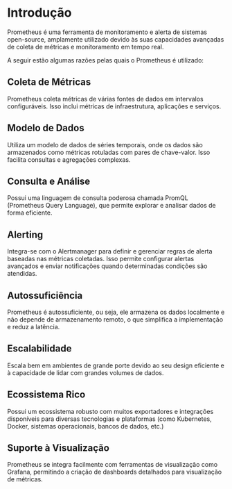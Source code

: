 # Introdução

Prometheus é uma ferramenta de monitoramento e alerta de sistemas open-source, amplamente utilizado devido às suas capacidades avançadas de coleta de métricas e monitoramento em tempo real.

A seguir estão algumas razões pelas quais o Prometheus é utilizado:

## Coleta de Métricas

Prometheus coleta métricas de várias fontes de dados em intervalos configuráveis. Isso inclui métricas de infraestrutura, aplicações e serviços.

## Modelo de Dados

Utiliza um modelo de dados de séries temporais, onde os dados são armazenados como métricas rotuladas com pares de chave-valor. Isso facilita consultas e agregações complexas.

## Consulta e Análise

Possui uma linguagem de consulta poderosa chamada PromQL (Prometheus Query Language), que permite explorar e analisar dados de forma eficiente.

## Alerting

Integra-se com o Alertmanager para definir e gerenciar regras de alerta baseadas nas métricas coletadas. Isso permite configurar alertas avançados e enviar notificações quando determinadas condições são atendidas.

## Autossuficiência

Prometheus é autossuficiente, ou seja, ele armazena os dados localmente e não depende de armazenamento remoto, o que simplifica a implementação e reduz a latência.

## Escalabilidade

Escala bem em ambientes de grande porte devido ao seu design eficiente e à capacidade de lidar com grandes volumes de dados.

## Ecossistema Rico

Possui um ecossistema robusto com muitos exportadores e integrações disponíveis para diversas tecnologias e plataformas (como Kubernetes, Docker, sistemas operacionais, bancos de dados, etc.)

## Suporte à Visualização

Prometheus se integra facilmente com ferramentas de visualização como Grafana, permitindo a criação de dashboards detalhados para visualização de métricas.
